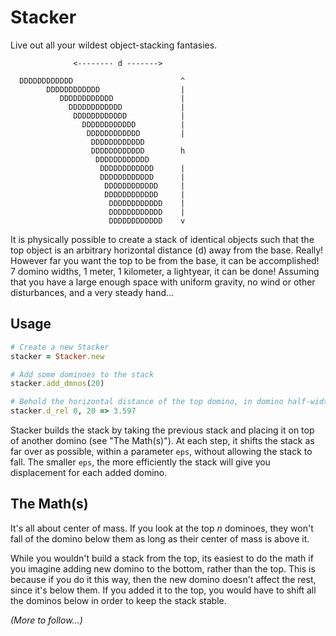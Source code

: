 # Stacker
Live out all your wildest object-stacking fantasies.

                  <-------- d ------->
      
      DDDDDDDDDDDD                        ^
            DDDDDDDDDDDD                  |
               DDDDDDDDDDDD               |
                 DDDDDDDDDDDD             |
                  DDDDDDDDDDDD            |
                    DDDDDDDDDDDD          |
                     DDDDDDDDDDDD         |
                      DDDDDDDDDDDD
                      DDDDDDDDDDDD        h
                       DDDDDDDDDDDD
                        DDDDDDDDDDDD      |
                        DDDDDDDDDDDD      |
                         DDDDDDDDDDDD     |
                         DDDDDDDDDDDD     |
                          DDDDDDDDDDDD    |
                          DDDDDDDDDDDD    |
                          DDDDDDDDDDDD    v

It is physically possible to create a stack of identical objects such that the top object is an arbitrary horizontal distance (d) away from the base. Really! However far you want the top to be from the base, it can be accomplished! 7 domino widths, 1 meter, 1 kilometer, a lightyear, it can be done! Assuming that you have a large enough space with uniform gravity, no wind or other disturbances, and a very steady hand...

## Usage

```ruby
# Create a new Stacker
stacker = Stacker.new

# Add some dominoes to the stack
stacker.add_dmnos(20)

# Behold the horizontal distance of the top domino, in domino half-widths
stacker.d_rel 0, 20 => 3.597
```

Stacker builds the stack by taking the previous stack and placing it on top of another domino (see "The Math(s)"). At each step, it shifts the stack as far over as possible, within a parameter `eps`, without allowing the stack to fall. The smaller `eps`, the more efficiently the stack will give you displacement for each added domino.

## The Math(s)

It's all about center of mass. If you look at the top _n_ dominoes, they won't fall of the domino below them as long as their center of mass is above it.

While you wouldn't build a stack from the top, its easiest to do the math if you imagine adding new domino to the bottom, rather than the top. This is because if you do it this way, then the new domino doesn't affect the rest, since it's below them. If you added it to the top, you would have to shift all the dominos below in order to keep the stack stable.

_(More to follow...)_
